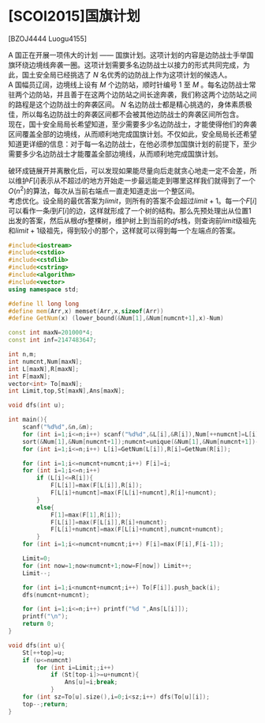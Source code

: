 # [SCOI2015]国旗计划
[BZOJ4444 Luogu4155]

A 国正在开展一项伟大的计划 —— 国旗计划。这项计划的内容是边防战士手举国旗环绕边境线奔袭一圈。这项计划需要多名边防战士以接力的形式共同完成，为此，国土安全局已经挑选了 $N$ 名优秀的边防战上作为这项计划的候选人。  
A 国幅员辽阔，边境线上设有 $M$ 个边防站，顺时针编号 $1$ 至 $M$ 。每名边防战士常驻两个边防站，并且善于在这两个边防站之间长途奔袭，我们称这两个边防站之间的路程是这个边防战士的奔袭区间。 $N$ 名边防战士都是精心挑选的，身体素质极佳，所以每名边防战士的奔袭区间都不会被其他边防战士的奔袭区间所包含。  
现在，国十安全局局长希望知道，至少需要多少名边防战士，才能使得他们的奔袭区间覆盖全部的边境线，从而顺利地完成国旗计划。不仅如此，安全局局长还希望知道更详细的信息：对于每一名边防战士，在他必须参加国旗计划的前提下，至少需要多少名边防战士才能覆盖全部边境线，从而顺利地完成国旗计划。

破环成链展开并离散化后，可以发现如果能尽量向后走就贪心地走一定不会差，所以维护$F[i]$表示从不超过$i$的地方开始走一步最远能走到哪里这样我们就得到了一个$O(n^2)$的算法，每次从当前右端点一直走知道走出一个整区间。  
考虑优化。设全局的最优答案为$limit$，则所有的答案不会超过$limit+1$。每一个$F[i]$可以看作一条$i$到$F[i]$的边，这样就形成了一个树的结构。那么先预处理出从位置$1$出发的答案，然后从根$dfs$整棵树，维护树上到当前的$dfs$栈，则查询前$limit$级祖先和$limit+1$级祖先，得到较小的那个，这样就可以得到每一个左端点的答案。

```cpp
#include<iostream>
#include<cstdio>
#include<cstdlib>
#include<cstring>
#include<algorithm>
#include<vector>
using namespace std;

#define ll long long
#define mem(Arr,x) memset(Arr,x,sizeof(Arr))
#define GetNum(x) (lower_bound(&Num[1],&Num[numcnt+1],x)-Num)

const int maxN=201000*4;
const int inf=2147483647;

int n,m;
int numcnt,Num[maxN];
int L[maxN],R[maxN];
int F[maxN];
vector<int> To[maxN];
int Limit,top,St[maxN],Ans[maxN];

void dfs(int u);

int main(){
	scanf("%d%d",&n,&m);
	for (int i=1;i<=n;i++) scanf("%d%d",&L[i],&R[i]),Num[++numcnt]=L[i],Num[++numcnt]=R[i];
	sort(&Num[1],&Num[numcnt+1]);numcnt=unique(&Num[1],&Num[numcnt+1])-Num-1;
	for (int i=1;i<=n;i++) L[i]=GetNum(L[i]),R[i]=GetNum(R[i]);

	for (int i=1;i<=numcnt+numcnt;i++) F[i]=i;
	for (int i=1;i<=n;i++)
		if (L[i]<=R[i]){
			F[L[i]]=max(F[L[i]],R[i]);
			F[L[i]+numcnt]=max(F[L[i]+numcnt],R[i]+numcnt);
		}
		else{
			F[1]=max(F[1],R[i]);
			F[L[i]]=max(F[L[i]],R[i]+numcnt);
			F[L[i]+numcnt]=max(F[L[i]+numcnt],numcnt+numcnt);
		}
	for (int i=1;i<=numcnt+numcnt;i++) F[i]=max(F[i],F[i-1]);

	Limit=0;
	for (int now=1;now<numcnt+1;now=F[now]) Limit++;
	Limit--;

	for (int i=1;i<numcnt+numcnt;i++) To[F[i]].push_back(i);
	dfs(numcnt+numcnt);

	for (int i=1;i<=n;i++) printf("%d ",Ans[L[i]]);
	printf("\n");
	return 0;
}

void dfs(int u){
	St[++top]=u;
	if (u<=numcnt)
		for (int i=Limit;;i++)
			if (St[top-i]>=u+numcnt){
				Ans[u]=i;break;
			}
	for (int sz=To[u].size(),i=0;i<sz;i++) dfs(To[u][i]);
	top--;return;
}
```